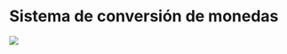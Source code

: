 <h1 aling="center"> Sistema de conversión de monedas  </h1>
   <p align="left">
   <img src="https://img.shields.io/badge/STATUS-%20DESAROLLADO-green">
   </p>
